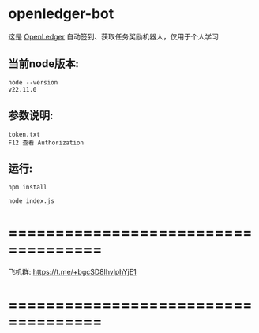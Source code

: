 # openledger-bot
这是 [OpenLedger](https://testnet.openledger.xyz/?referral_code=i3spcrzdtm) 自动签到、获取任务奖励机器人，仅用于个人学习


## 当前node版本:
```
node --version
v22.11.0
```

## 参数说明:
```
token.txt
F12 查看 Authorization
```

## 运行:
```
npm install

node index.js
```


# ====================================
飞机群: https://t.me/+bgcSD8lhvlphYjE1
# ====================================